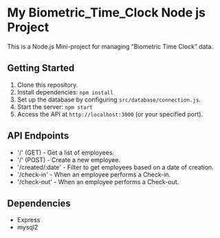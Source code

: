 # My Biometric_Time_Clock Node js Project

This is a Node.js Mini-project for managing “Biometric Time Clock” data.

## Getting Started

1. Clone this repository.
2. Install dependencies: `npm install`
3. Set up the database by configuring `src/database/connection.js`.
4. Start the server: `npm start`
5. Access the API at `http://localhost:3000` (or your specified port).

## API Endpoints

- '/' (GET) - Get a list of employees.
- '/' (POST) - Create a new employee.
- '/created/:date' - Filter to get employees based on a date of creation.
- '/check-in' - When an employee performs a Check-in.
- '/check-out' - When an employee performs a Check-out.

## Dependencies

- Express
- mysql2

